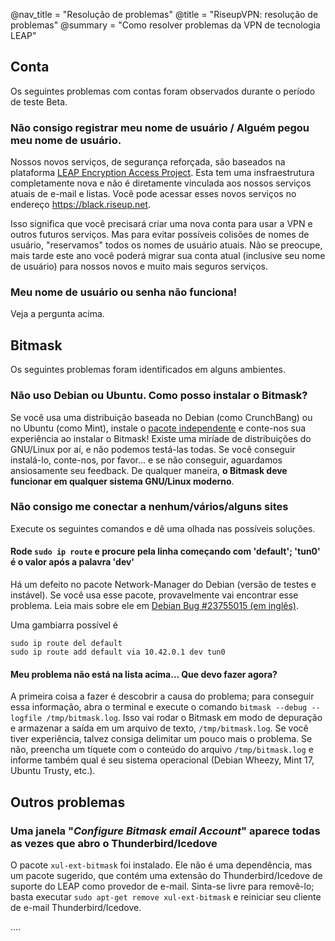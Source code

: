 @nav_title = "Resolução de problemas"
@title = "RiseupVPN: resolução de problemas"
@summary = "Como resolver problemas da VPN de tecnologia LEAP"

## Conta

Os seguintes problemas com contas foram observados durante o período de teste Beta.

### Não consigo registrar meu nome de usuário / Alguém pegou meu nome de usuário.

Nossos novos serviços, de segurança reforçada, são baseados na plataforma [LEAP Encryption Access Project](https://leap.se). Esta tem uma insfraestrutura completamente nova e não é diretamente vinculada aos nossos serviços atuais de e-mail e listas. Você pode acessar esses novos serviços no endereço https://black.riseup.net.

Isso significa que você precisará criar uma nova conta para usar a VPN e outros futuros serviços. Mas para evitar possíveis colisões de nomes de usuário, "reservamos" todos os nomes de usuário atuais. Não se preocupe, mais tarde este ano você poderá migrar sua conta atual (inclusive seu nome de usuário) para nossos novos e muito mais seguros serviços. 

### Meu nome de usuário ou senha não funciona!

Veja a pergunta acima.

## Bitmask

Os seguintes problemas foram identificados em alguns ambientes.

### Não uso Debian ou Ubuntu. Como posso instalar o Bitmask?

Se você usa uma distribuição baseada no Debian (como CrunchBang) ou no Ubuntu (como Mint), instale o [pacote independente](#stand-alone-bundle) e conte-nos sua experiência ao instalar o Bitmask! Existe uma miríade de distribuições do GNU/Linux por aí, e não podemos testá-las todas. Se você conseguir instalá-lo, conte-nos, por favor... e se não conseguir, aguardamos ansiosamente seu feedback. De qualquer maneira, **o Bitmask deve funcionar em qualquer sistema GNU/Linux moderno**.

### Não consigo me conectar a nenhum/vários/alguns sites

Execute os seguintes comandos e dê uma olhada nas possíveis soluções.

#### Rode `sudo ip route` e procure pela linha começando com 'default'; 'tun0' é o valor após a palavra 'dev'

Há um defeito no pacote Network-Manager do Debian (versão de testes e instável). Se você usa esse pacote, provavelmente vai encontrar esse problema. Leia mais sobre ele em [Debian Bug #23755015 (em inglês)](https://bugs.debian.org/cgi-bin/bugreport.cgi?bug=%23755015).

Uma gambiarra possível é

    sudo ip route del default
    sudo ip route add default via 10.42.0.1 dev tun0

#### Meu problema não está na lista acima... Que devo fazer agora?

A primeira coisa a fazer é descobrir a causa do problema; para conseguir essa informação, abra o terminal e execute o comando `bitmask --debug --logfile /tmp/bitmask.log`. Isso vai rodar o Bitmask em modo de depuração e armazenar a saída em um arquivo de texto, `/tmp/bitmask.log`. Se você tiver experiência, talvez consiga delimitar um pouco mais o problema. Se não, preencha um tíquete com o conteúdo do arquivo `/tmp/bitmask.log` e informe também qual é seu sistema operacional (Debian Wheezy, Mint 17, Ubuntu Trusty, etc.).

## Outros problemas

### Uma janela "_Configure Bitmask email Account_" aparece todas as vezes que abro o Thunderbird/Icedove

O pacote `xul-ext-bitmask` foi instalado. Ele não é uma dependência, mas um pacote sugerido, que contém uma extensão do Thunderbird/Icedove de suporte do LEAP como provedor de e-mail. Sinta-se livre para removê-lo; basta executar `sudo apt-get remove xul-ext-bitmask` e reiniciar seu cliente de e-mail Thunderbird/Icedove.

....
